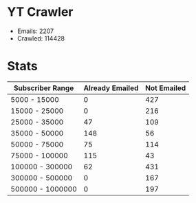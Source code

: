 # YT Crawler
- Emails: 2207
- Crawled: 114428

# Stats
| Subscriber Range  | Already Emailed | Not Emailed |
|-------|-------|-------|
| 5000 - 15000 | 0 | 427 |
| 15000 - 25000 | 0 | 216 |
| 25000 - 35000 | 47 | 109 |
| 35000 - 50000 | 148 | 56 |
| 50000 - 75000 | 75 | 114 |
| 75000 - 100000 | 115 | 43 |
| 100000 - 300000 | 62 | 431 |
| 300000 - 500000 | 0 | 167 |
| 500000 - 1000000 | 0 | 197 |

